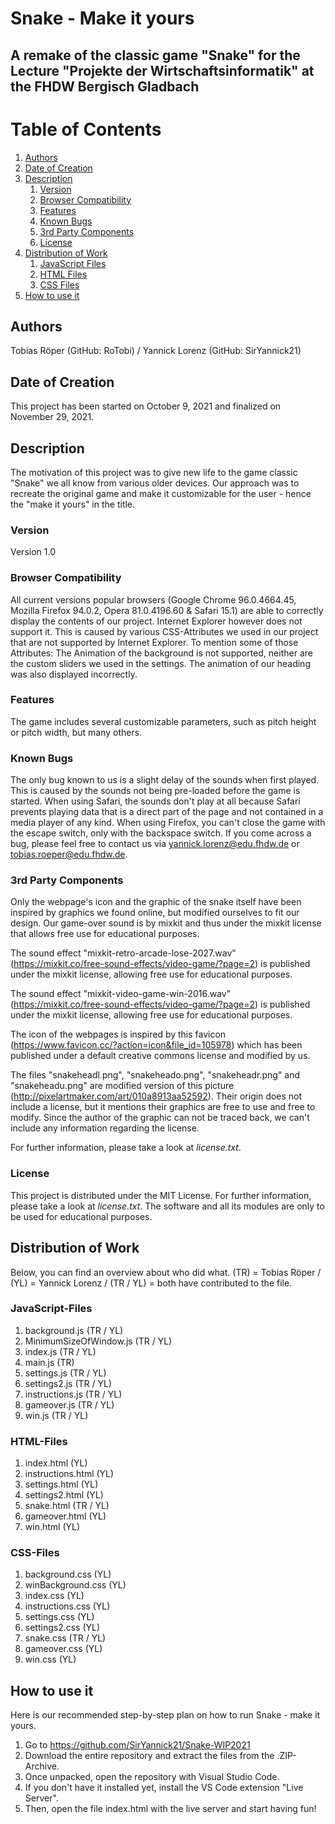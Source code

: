 # Snake - Make it yours
## A remake of the classic game "Snake" for the Lecture "Projekte der Wirtschaftsinformatik" at the FHDW Bergisch Gladbach

# Table of Contents
1. [Authors](#Authors)
2. [Date of Creation](#dateofcreation)
3. [Description](#description)
    1. [Version](#version)
    2. [Browser Compatibility](#compatibility)
    3. [Features](#features)
    4. [Known Bugs](#bugs)
    5. [3rd Party Components](#3rdparty)
    6. [License](#license)
4. [Distribution of Work](#distribution)
    1. [JavaScript Files](#js)
    2. [HTML Files](#html)
    3. [CSS Files](#css)
5. [How to use it](#usage)

## Authors <a name="Authors"></a>
Tobias Röper (GitHub: RoTobi) / Yannick Lorenz (GitHub: SirYannick21)

## Date of Creation <a name="dateofcreation">
This project has been started on October 9, 2021 and finalized on November 29, 2021.

## Description <a name="description">
The motivation of this project was to give new life to the game classic "Snake" we all know from various older devices.
Our approach was to recreate the original game and make it customizable for the user - hence the "make it yours" in the title.

### Version <a name="version">
Version 1.0

### Browser Compatibility <a name="compatibility">
All current versions popular browsers (Google Chrome 96.0.4664.45, Mozilla Firefox 94.0.2, Opera 81.0.4196.60 & Safari 15.1) are able to correctly display the contents of our project.
Internet Explorer however does not support it. This is caused by various CSS-Attributes we used in our project that are not supported by Internet Explorer.
To mention some of those Attributes: The Animation of the background is not supported, neither are the custom sliders we used in the settings. The animation of our heading was also displayed incorrectly. 

### Features <a name="features">
The game includes several customizable parameters, such as pitch height or pitch width, but many others.

### Known Bugs <a name="bugs">
The only bug known to us is a slight delay of the sounds when first played. This is caused by the sounds not being pre-loaded before the game is started.
When using Safari, the sounds don't play at all because Safari prevents playing data that is a direct part of the page and not contained in a media player of any kind.
When using Firefox, you can't close the game with the escape switch, only with the backspace switch.
If you come across a bug, please feel free to contact us via yannick.lorenz@edu.fhdw.de or tobias.roeper@edu.fhdw.de.

### 3rd Party Components <a name="3rdparty">
Only the webpage's icon and the graphic of the snake itself have been inspired by graphics we found online, but modified ourselves to fit our design.
Our game-over sound is by mixkit and thus under the mixkit license that allows free use for educational purposes.

The sound effect "mixkit-retro-arcade-lose-2027.wav" (https://mixkit.co/free-sound-effects/video-game/?page=2) is published under the mixkit license, allowing free use for educational purposes.

The sound effect "mixkit-video-game-win-2016.wav" (https://mixkit.co/free-sound-effects/video-game/?page=2) is published under the mixkit license, allowing free use for educational purposes.

The icon of the webpages is inspired by this favicon (https://www.favicon.cc/?action=icon&file_id=105978) which has been published under a default creative commons license and modified by us.

The files "snakeheadl.png", "snakeheado.png", "snakeheadr.png" and "snakeheadu.png" are modified version of this picture (http://pixelartmaker.com/art/010a8913aa52592).
Their origin does not include a license, but it mentions their graphics are free to use and free to modify. Since the author of the graphic can not be traced back, we can't include any information regarding the license.

For further information, please take a look at *license.txt*.

### License <a name="license">
This project is distributed under the MIT License. For further information, please take a look at *license.txt*.
The software and all its modules are only to be used for educational purposes.

## Distribution of Work <a name="distribution">
Below, you can find an overview about who did what.  (TR) = Tobias Röper / (YL) = Yannick Lorenz / (TR / YL) = both have contributed to the file.

### JavaScript-Files <a name="js">
1. background.js (TR / YL)
2. MinimumSizeOfWindow.js (TR / YL)
3. index.js (TR / YL)
4. main.js (TR)
5. settings.js (TR / YL)
6. settings2.js (TR / YL)
7. instructions.js (TR / YL)
8. gameover.js (TR / YL)
9. win.js (TR / YL)

### HTML-Files <a name="html">
1. index.html (YL)
2. instructions.html (YL)
3. settings.html (YL)
4. settings2.html (YL)
5. snake.html (TR / YL)
6. gameover.html (YL)
7. win.html (YL)

### CSS-Files <a name="css">
1. background.css (YL)
2. winBackground.css (YL)
3. index.css (YL)
4. instructions.css (YL)
5. settings.css (YL)
6. settings2.css (YL)
7. snake.css (TR / YL)
8. gameover.css (YL)
9. win.css (YL)

## How to use it <a name="usage">
Here is our recommended step-by-step plan on how to run Snake - make it yours.
1. Go to https://github.com/SirYannick21/Snake-WIP2021
2. Download the entire repository and extract the files from the .ZIP-Archive.
3. Once unpacked, open the repository with Visual Studio Code. 
4. If you don't have it installed yet, install the VS Code extension "Live Server".
5. Then, open the file index.html with the live server and start having fun!
